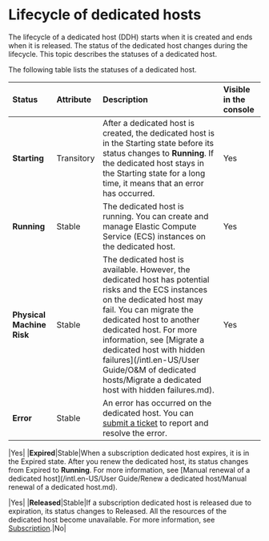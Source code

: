 # Lifecycle of dedicated hosts

The lifecycle of a dedicated host \(DDH\) starts when it is created and ends when it is released. The status of the dedicated host changes during the lifecycle. This topic describes the statuses of a dedicated host.

The following table lists the statuses of a dedicated host.

|Status|Attribute|Description|Visible in the console|
|:-----|:--------|:----------|:---------------------|
|**Starting**|Transitory|After a dedicated host is created, the dedicated host is in the Starting state before its status changes to **Running**. If the dedicated host stays in the Starting state for a long time, it means that an error has occurred.|Yes|
|**Running**|Stable|The dedicated host is running. You can create and manage Elastic Compute Service \(ECS\) instances on the dedicated host.|Yes|
|**Physical Machine Risk**|Stable|The dedicated host is available. However, the dedicated host has potential risks and the ECS instances on the dedicated host may fail. You can migrate the dedicated host to another dedicated host. For more information, see [Migrate a dedicated host with hidden failures](/intl.en-US/User Guide/O&M of dedicated hosts/Migrate a dedicated host with hidden failures.md).|Yes|
|**Error**|Stable|An error has occurred on the dedicated host. You can [submit a ticket](https://workorder-intl.console.aliyun.com/#/ticket/createIndex) to report and resolve the error.

|Yes|
|**Expired**|Stable|When a subscription dedicated host expires, it is in the Expired state. After you renew the dedicated host, its status changes from Expired to **Running**. For more information, see [Manual renewal of a dedicated host](/intl.en-US/User Guide/Renew a dedicated host/Manual renewal of a dedicated host.md).

|Yes|
|**Released**|Stable|If a subscription dedicated host is released due to expiration, its status changes to Released. All the resources of the dedicated host become unavailable. For more information, see [Subscription](/intl.en-US/Pricing/Subscription.md).|No|

